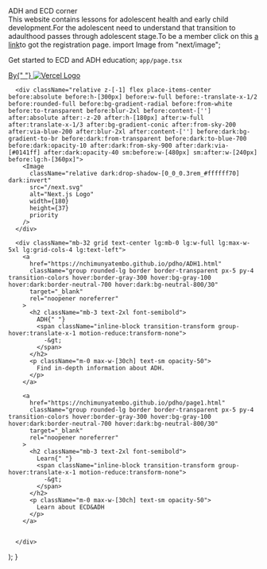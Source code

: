 <html>
  <body main className="flex min-h-screen flex-col items-center justify-between p-24">
    <h>ADH and ECD corner</h><br>
    This website contains lessons for adolescent health and early child development.For the adolescent need to understand that transition
    to adaulthood passes through adolescent stage.To be a member click on this 
    <a href="signup.html">a link</a>to got the registration page.
    import Image from "next/image";
      <div className="z-10 w-full max-w-5xl items-center justify-between font-mono text-sm lg:flex">
        <p className="fixed left-0 top-0 flex w-full justify-center border-b border-gray-300 bg-gradient-to-b from-zinc-200 pb-6 pt-8 backdrop-blur-2xl dark:border-neutral-800 dark:bg-zinc-800/30 dark:from-inherit lg:static lg:w-auto  lg:rounded-xl lg:border lg:bg-gray-200 lg:p-4 lg:dark:bg-zinc-800/30">
          Get started to ECD and ADH education;
          <code className="font-mono font-bold">app/page.tsx</code>
        </p>
        <div className="fixed bottom-0 left-0 flex h-48 w-full items-end justify-center bg-gradient-to-t from-white via-white dark:from-black dark:via-black lg:static lg:size-auto lg:bg-none">
          <a
            className="pointer-events-none flex place-items-center gap-2 p-8 lg:pointer-events-auto lg:p-0"
            href="https://vercel.com?utm_source=create-next-app&utm_medium=appdir-template&utm_campaign=create-next-app"
            target="_blank"
            rel="noopener noreferrer"
          >
            By{" "}
            <Image
              src="/vercel.svg"
              alt="Vercel Logo"
              className="dark:invert"
              width={100}
              height={24}
              priority
            />
          </a>
        </div>
      </div>

      <div className="relative z-[-1] flex place-items-center before:absolute before:h-[300px] before:w-full before:-translate-x-1/2 before:rounded-full before:bg-gradient-radial before:from-white before:to-transparent before:blur-2xl before:content-[''] after:absolute after:-z-20 after:h-[180px] after:w-full after:translate-x-1/3 after:bg-gradient-conic after:from-sky-200 after:via-blue-200 after:blur-2xl after:content-[''] before:dark:bg-gradient-to-br before:dark:from-transparent before:dark:to-blue-700 before:dark:opacity-10 after:dark:from-sky-900 after:dark:via-[#0141ff] after:dark:opacity-40 sm:before:w-[480px] sm:after:w-[240px] before:lg:h-[360px]">
        <Image
          className="relative dark:drop-shadow-[0_0_0.3rem_#ffffff70] dark:invert"
          src="/next.svg"
          alt="Next.js Logo"
          width={180}
          height={37}
          priority
        />
      </div>

      <div className="mb-32 grid text-center lg:mb-0 lg:w-full lg:max-w-5xl lg:grid-cols-4 lg:text-left">
        <a
          href="https://nchimunyatembo.github.io/pdho/ADH1.html"
          className="group rounded-lg border border-transparent px-5 py-4 transition-colors hover:border-gray-300 hover:bg-gray-100 hover:dark:border-neutral-700 hover:dark:bg-neutral-800/30"
          target="_blank"
          rel="noopener noreferrer"
        >
          <h2 className="mb-3 text-2xl font-semibold">
            ADH{" "}
            <span className="inline-block transition-transform group-hover:translate-x-1 motion-reduce:transform-none">
              -&gt;
            </span>
          </h2>
          <p className="m-0 max-w-[30ch] text-sm opacity-50">
            Find in-depth information about ADH.
          </p>
        </a>

        <a
          href="https://nchimunyatembo.github.io/pdho/page1.html"
          className="group rounded-lg border border-transparent px-5 py-4 transition-colors hover:border-gray-300 hover:bg-gray-100 hover:dark:border-neutral-700 hover:dark:bg-neutral-800/30"
          target="_blank"
          rel="noopener noreferrer"
        >
          <h2 className="mb-3 text-2xl font-semibold">
            Learn{" "}
            <span className="inline-block transition-transform group-hover:translate-x-1 motion-reduce:transform-none">
              -&gt;
            </span>
          </h2>
          <p className="m-0 max-w-[30ch] text-sm opacity-50">
            Learn about ECD&ADH
          </p>
        </a>

       
      </div>
  );
}
  </body>
</html>
